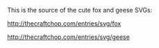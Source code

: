 This is the source of the cute fox and geese SVGs:

http://thecraftchop.com/entries/svg/fox

http://thecraftchop.com/entries/svg/geese
